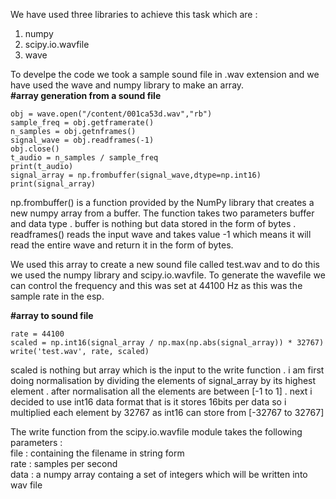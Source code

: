 We have used three libraries to achieve this task which are :
1. numpy
2. scipy.io.wavfile
3. wave 

To develpe the code we took a sample sound file in .wav extension and we have used the wave and numpy library to make an array.<br>
<b>#array generation from a sound file <br></b>
```
obj = wave.open("/content/001ca53d.wav","rb")
sample_freq = obj.getframerate()
n_samples = obj.getnframes()
signal_wave = obj.readframes(-1)
obj.close()
t_audio = n_samples / sample_freq
print(t_audio)
signal_array = np.frombuffer(signal_wave,dtype=np.int16)
print(signal_array)
```
np.frombuffer() is a function provided by the NumPy library that creates a new numpy array from a buffer. The function takes two parameters buffer and data type . buffer is nothing but data stored in the form of bytes . readframes() reads the input wave and takes value -1 which means it will read the entire wave and return it in the form of bytes.

We used this array to create a new sound file called test.wav and to do this we used the numpy library and scipy.io.wavfile. 
To generate the wavefile we can control the frequency and this was set at 44100 Hz as this was the sample rate in the esp.

<b>#array to sound file</b> 
```
rate = 44100
scaled = np.int16(signal_array / np.max(np.abs(signal_array)) * 32767)
write('test.wav', rate, scaled)
```
scaled is nothing but array which is the input to the write function . i am first doing normalisation by dividing the elements of signal_array by its highest element . after normalisation all the elements are between [-1 to 1] . next i decided to use int16 data format that is it stores 16bits per data 
so i multiplied each element by 32767 as int16 can store from [-32767 to 32767]

The write function from the scipy.io.wavfile module takes the following parameters :<br>
file : containing the filename in string form <br></b>
rate : samples per second <br></b>
data : a numpy array containg a set of integers which will be written into wav file <br></b>
